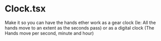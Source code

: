 # Clock.tsx
Make it so you can have the hands ether work as a gear clock (Ie: All the hands move to an extent as the seconds pass) 
or as a digital clock (The Hands move per second, minute and hour)